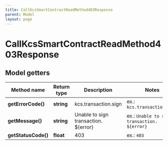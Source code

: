 ```yaml
---
title: CallKcsSmartContractReadMethod403Response
parent: Model
layout: page
---
```


# CallKcsSmartContractReadMethod403Response

## Model getters

Method name | Return type | Description | Notes
------------ | ------------- | ------------- | -------------
**getErrorCode()** | **string** | kcs.transaction.sign | ex.: `kcs.transaction.sign`
**getMessage()** | **string** | Unable to sign transaction. ${error} | ex.: `Unable to sign transaction. ${error}`
**getStatusCode()** | **float** | 403 | ex.: `403`

